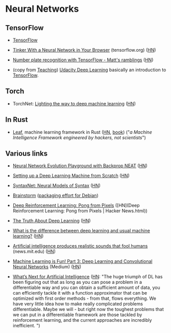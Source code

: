 # Neural Networks

## TensorFlow

* [TensorFlow](http://tensorflow.org)

* [Tinker With a Neural Network in Your Browser](http://playground.tensorflow.org/) (tensorflow.org) ([HN](https://news.ycombinator.com/item?id=11483934))

* [Number plate recognition with TensorFlow - Matt's ramblings](https://matthewearl.github.io/2016/05/06/cnn-anpr/) ([HN](https://news.ycombinator.com/item?id=11655359))

* (copy from [Teaching](Teaching.md)) [Udacity Deep Learning](https://www.udacity.com/course/deep-learning--ud730) basically an introduction to [TensorFlow](https://www.tensorflow.org/). 

## Torch

* TorchNet: [Lighting the way to deep machine learning](https://code.facebook.com/posts/580706092103929) ([HN](https://news.ycombinator.com/item?id=11962768))


## In Rust

* [Leaf](https://github.com/autumnai/leaf), machine learning framework in Rust ([HN](https://news.ycombinator.com/item?id=11562805), [book](http://autumnai.com/leaf/book/leaf.html)) ("*a Machine Intelligence Framework engineered by hackers, not scientists*")

## Various links

* [Neural Network Evolution Playground with Backprop NEAT](http://blog.otoro.net/2016/05/07/backprop-neat/) ([HN](https://news.ycombinator.com/item?id=11696005))

* [Setting up a Deep Learning Machine from Scratch](https://github.com/saiprashanths/dl-setup) ([HN](https://news.ycombinator.com/item?id=11697571))

* [SyntaxNet: Neural Models of Syntax](https://github.com/tensorflow/models/tree/master/syntaxnet) ([HN](https://news.ycombinator.com/item?id=11707714))

* [Brainstorm](https://github.com/IDSIA/brainstorm) ([packaging effort for Debian](http://www.danielstender.com/blog/work-for-debian-1605.html))

* [Deep Reinforcement Learning: Pong from Pixels](http://karpathy.github.io/2016/05/31/rl/) ([HN](Deep Reinforcement Learning: Pong from Pixels | Hacker News.html))

* [The Truth About Deep Learning](http://blog.claymcleod.io/2016/06/01/The-truth-about-Deep-Learning/) ([HN](https://news.ycombinator.com/item?id=11819525))

* [What is the difference between deep learning and usual machine learning?](https://github.com/rasbt/python-machine-learning-book/blob/master/faq/difference-deep-and-normal-learning.md) ([HN](https://news.ycombinator.com/item?id=11840175))

* [Artificial intelligence produces realistic sounds that fool humans](http://news.mit.edu/2016/artificial-intelligence-produces-realistic-sounds-0613) (news.mit.edu) ([HN](https://news.ycombinator.com/item?id=11893868))

* [Machine Learning is Fun! Part 3: Deep Learning and Convolutional Neural Networks](https://medium.com/@ageitgey/machine-learning-is-fun-part-3-deep-learning-and-convolutional-neural-networks-f40359318721#) (Medium) ([HN](https://news.ycombinator.com/item?id=11902344))

* [What’s Next for Artificial Intelligence](http://www.wsj.com/articles/whats-next-for-artificial-intelligence-1465827619?href=) ([HN](https://news.ycombinator.com/item?id=11937214): "The huge triumph of DL has been figuring out that as long as you can pose a problem in a differentiable way and you can obtain a sufficient amount of data, you can efficiently tackle it with a function approximator that can be optimized with first order methods - from that, flows everything.  We have very little idea how to make really complicated problems differentiable. Maybe we will - but right now the toughest problems that we can put in a differentiable framework are those tackled by reinforcement learning, and the current approaches are incredibly inefficient. ")


